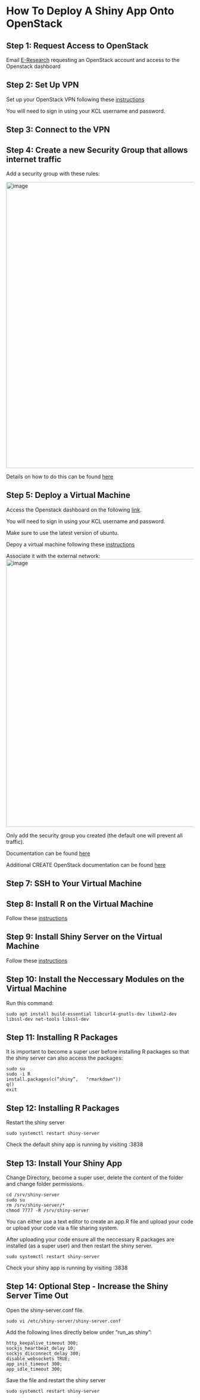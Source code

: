 # How To Deploy A Shiny App Onto OpenStack

## Step 1: Request Access to OpenStack

Email [E-Research](mailto:e-research@kcl.ac.uk) requesting an OpenStack account and access to the Openstack dashboard

## Step 2: Set Up VPN

Set up your OpenStack VPN following these [instructions](https://docs.er.kcl.ac.uk/CREATE/tools/openvpn/)

You will need to sign in using your KCL username and password.

## Step 3: Connect to the VPN

## Step 4: Create a new Security Group that allows internet traffic

Add a security group with these rules:

<img width="768" alt="image" src="https://user-images.githubusercontent.com/68480973/229761921-9457f6dc-bbdf-4dca-ab0a-c08f8f8da700.png">

Details on how to do this can be found [here](https://github.kcl.ac.uk/pages/maudsley-brc-cti/drive-health-hpc-training/cloud/exercises/)

## Step 5: Deploy a Virtual Machine

Access the Openstack dashboard on the following [link](https://cloud.er.kcl.ac.uk/project/).

You will need to sign in using your KCL username and password.

Make sure to use the latest version of ubuntu.

Depoy a virtual machine following these [instructions](https://docs.er.kcl.ac.uk/CREATE/cloud/launch_instance/)

Associate it with the external network:
<img width="719" alt="image" src="https://user-images.githubusercontent.com/68480973/229762396-287554b5-af79-4744-b818-2d32349f51f7.png">

Only add the security group you created (the default one will prevent all traffic). 

Documentation can be found [here](https://github.kcl.ac.uk/pages/maudsley-brc-cti/drive-health-hpc-training/cloud/exercises/)

Additional CREATE OpenStack documentation can be found [here](https://docs.er.kcl.ac.uk/CREATE/cloud/web_interface/)

## Step 7: SSH to Your Virtual Machine

## Step 8: Install R on the Virtual Machine

Follow these [instructions](https://linuxize.com/post/how-to-install-r-on-ubuntu-20-04/)

## Step 9: Install Shiny Server on the Virtual Machine

Follow these [instructions](https://linuxize.com/post/how-to-install-r-on-ubuntu-20-04/)

## Step 10: Install the Neccessary Modules on the Virtual Machine

Run this command:
```
sudo apt install build-essential libcurl4-gnutls-dev libxml2-dev libssl-dev net-tools libssl-dev
```

## Step 11: Installing R Packages

It is important to become a super user before installing R packages so that the shiny server can also access the packages:
```
sudo su
sudo -i R
install.packages(c(“shiny”,   "rmarkdown"))
q()
exit
```

## Step 12: Installing R Packages

Restart the shiny server
```
sudo systemctl restart shiny-server
```

Check the default shiny app is running by visiting <Virtual Machine IP Address>:3838
  

## Step 13: Install Your Shiny App
Change Directory, become a super user, delete the content of the folder and change folder permissions.

```
cd /srv/shiny-server
sudo su
rm /srv/shiny-server/*
chmod 7777 -R /srv/shiny-server
```
   
You can either use a text editor to create an app.R file and upload your code or upload your code via a file sharing system.
  
After uploading your code ensure all the neccessary R packages are installed (as a super user) and then restart the shiny server.

```
sudo systemctl restart shiny-server
```
 
Check your shiny app is running by visiting <Virtual Machine IP Address>:3838
  
## Step 14: Optional Step - Increase the Shiny Server Time Out
  
Open the shiny-server.conf file.
  
```
sudo vi /etc/shiny-server/shiny-server.conf
```

Add the following lines directly below under “run_as shiny”:
  
```
http_keepalive_timeout 300;
sockjs_heartbeat_delay 10;
sockjs_disconnect_delay 300;
disable_websockets TRUE;
app_init_timeout 300;
app_idle_timeout 300;
```
Save the file and restart the shiny server
```
sudo systemctl restart shiny-server
```
